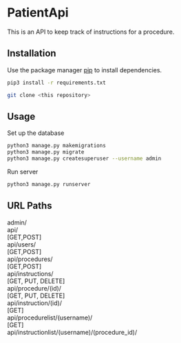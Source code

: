 # PatientApi

This is an API to keep track of instructions for a procedure.

## Installation

Use the package manager [pip](https://pip.pypa.io/en/stable/) to install dependencies.

```bash
pip3 install -r requirements.txt
```
```bash
git clone <this repository>
```
## Usage

Set up the database
```bash
python3 manage.py makemigrations
python3 manage.py migrate
python3 manage.py createsuperuser --username admin
```
Run server
```bash
python3 manage.py runserver
```

## URL Paths

admin/ \
api/ \
[GET,POST] \
api/users/ \
[GET,POST] \
api/procedures/ \
[GET,POST] \
api/instructions/ \
[GET, PUT, DELETE] \
api/procedure/(id)/ \
[GET, PUT, DELETE] \
api/instruction/(id)/ \
[GET] \
api/procedurelist/(username)/ \
[GET] \
api/instructionlist/(username)/(procedure_id)/


